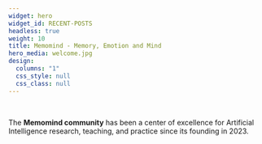 ```yaml
---
widget: hero
widget_id: RECENT-POSTS
headless: true
weight: 10
title: Memomind - Memory, Emotion and Mind
hero_media: welcome.jpg
design:
  columns: "1"
  css_style: null
  css_class: null
---
```

<br>

The **Memomind community** has been a center of excellence for Artificial Intelligence research, teaching, and practice since its founding in 2023.